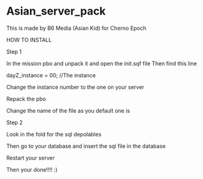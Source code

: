 Asian_server_pack
=================

This is made by B6 Media (Asian Kid) for Cherno Epoch

HOW TO INSTALL
 
Step 1

In the mission pbo and unpack it and open the init.sqf file
Then find this line



dayZ_instance =  00;					//The instance


Change the instance number to the one on your server

Repack the pbo

Change the name of the file as you default one is

Step 2

Look in the fold for the sql depolables

Then go to your database and insert the sql file in the database

Restart your server 

​Then your done!!!!  :) 

